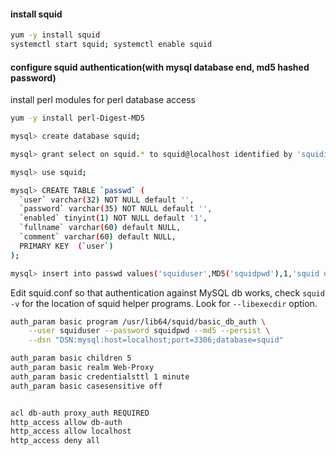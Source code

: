 #### install squid

```bash
yum -y install squid
systemctl start squid; systemctl enable squid
```

#### configure squid authentication(with mysql database end, md5 hashed password)
install perl modules for perl database access
```bash
yum -y install perl-Digest-MD5 
```


```bash
mysql> create database squid;

mysql> grant select on squid.* to squid@localhost identified by 'squidisgood';

mysql> use squid;

mysql> CREATE TABLE `passwd` (
  `user` varchar(32) NOT NULL default '',
  `password` varchar(35) NOT NULL default '',
  `enabled` tinyint(1) NOT NULL default '1',
  `fullname` varchar(60) default NULL,
  `comment` varchar(60) default NULL,
  PRIMARY KEY  (`user`)
);

mysql> insert into passwd values('squiduser',MD5('squidpwd'),1,'squid user fullname','squid user comment');
```

Edit squid.conf so that authentication against MySQL db works, check `squid -v` for the location of squid helper programs. Look for `--libexecdir` option.

```bash
auth_param basic program /usr/lib64/squid/basic_db_auth \
    --user squiduser --password squidpwd --md5 --persist \
    --dsn "DSN:mysql:host=localhost;port=3306;database=squid"

auth_param basic children 5
auth_param basic realm Web-Proxy
auth_param basic credentialsttl 1 minute
auth_param basic casesensitive off


acl db-auth proxy_auth REQUIRED
http_access allow db-auth
http_access allow localhost
http_access deny all
```

